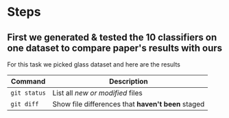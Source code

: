 # Steps 
## First we generated & tested the 10 classifiers on one dataset to compare paper's results with ours
For this task we picked glass dataset and here are the results 

| Command | Description |
| --- | --- |
| `git status` | List all *new or modified* files |
| `git diff` | Show file differences that **haven't been** staged |
